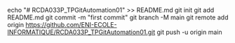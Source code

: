 echo "# RCDA033P_TPGitAutomation01" >> README.md
git init
git add README.md
git commit -m "first commit"
git branch -M main
git remote add origin https://github.com/ENI-ECOLE-INFORMATIQUE/RCDA033P_TPGitAutomation01.git
git push -u origin main